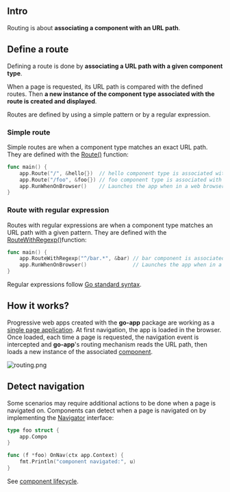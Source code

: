 ## Intro

Routing is about **associating a component with an URL path**.

## Define a route

Defining a route is done by **associating a URL path with a given component type**.

When a page is requested, its URL path is compared with the defined routes. Then **a new instance of the component type associated with the route is created and displayed**.

Routes are defined by using a simple pattern or by a regular expression.

### Simple route

Simple routes are when a component type matches an exact URL path. They are defined with the [Route()](/reference#Route) function:

```go
func main() {
	app.Route("/", &hello{})  // hello component type is associated with default path "/".
	app.Route("/foo", &foo{}) // foo component type is associated with "/foo".
	app.RunWhenOnBrowser()    // Launches the app when in a web browser.
}
```

### Route with regular expression

Routes with regular expressions are when a component type matches an URL path with a given pattern. They are defined with the [RouteWithRegexp()](/reference#RouteWithRegexp)function:

```go
func main() {
	app.RouteWithRegexp("^/bar.*", &bar) // bar component is associated with all paths that start with /bar.
	app.RunWhenOnBrowser()               // Launches the app when in a web browser.
}
```

Regular expressions follow [Go standard syntax](https://github.com/google/re2/wiki/Syntax).

## How it works?

Progressive web apps created with the **go-app** package are working as a [single page application](https://en.wikipedia.org/wiki/Single-page_application). At first navigation, the app is loaded in the browser. Once loaded, each time a page is requested, the navigation event is intercepted and **go-app**'s routing mechanism reads the URL path, then loads a new instance of the associated [component](/components).

![routing.png](/web/static/images/routing.svg)

## Detect navigation

Some scenarios may require additional actions to be done when a page is navigated on. Components can detect when a page is navigated on by implementing the [Navigator](/reference#Navigator) interface:

```go
type foo struct {
    app.Compo
}

func (f *foo) OnNav(ctx app.Context) {
    fmt.Println("component navigated:", u)
}
```

See [component lifecycle](/components#nav).